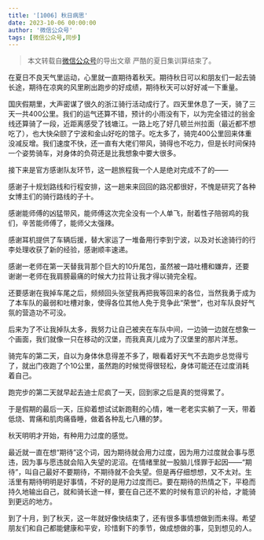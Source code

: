 ```yaml
---
title: '[1006] 秋日病思'
date: 2023-10-06 00:00:00
author: '微信公众号'
tags: [微信公众号,同步]
---
```


> 本文转载自[微信公众号](https://mp.weixin.qq.com/)的导出文章
严酷的夏日集训算结束了。

在夏日不良天气里运动，心里就一直期待着秋天。期待秋日可以和朋友们一起去骑长途，期待在凉爽的风里刷出跑步的好成绩，期待秋天可以好好减一下重量。

国庆假期里，大声密谋了很久的浙江骑行活动成行了。四天里休息了一天，骑了三天一共400公里。我们的运气还算不错，预计的小雨没有下，以为完全错过的翁金线还算骑了一段，近距离感受了钱塘江。一路上吃了好几顿兰州拉面（最近都不想吃了），也大快朵颐了宁波和金山好吃的馆子。吃太多了，骑完400公里回来体重没减反增。我们速度不快，还一直有大佬们带风，骑得也不吃力，但是长时间保持一个姿势骑车，对身体的负荷还是比我想象中要大很多。

接下来是官方感谢队友环节，这一趟旅程我一个人是绝对完成不了的——

感谢子十规划路线和行程安排，这一趟来来回回的路况都很好，不愧是研究了各种女博主们的骑行路线的子十。

感谢能师傅的凶猛带风，能师傅这次完全没有一个人单飞，耐着性子陪弱鸡的我们，辛苦能师傅了，能师父太强辣。

感谢耳机提供了车辆后援，替大家运了一堆备用行李到宁波，以及对长途骑行的行李处理收获了新的经验，感谢顺丰速递。

感谢一老师在第一天替我背那个巨大的10升尾包，虽然被一路吐槽和嫌弃，还要谢谢一老师在我肩膀最痛的时候大力拉背让我才得以骑完全程。

还要感谢在我掉车尾之后，频频回头张望我再把我等回来的各位，当然我勇于成为了本车队的最弱和吐槽对象，使得各位其他人免于竞争此“荣誉”，也对车队良好气氛的营造功不可没。

后来为了不让我掉队太多，我努力让自己被夹在车队中间，一边骑一边就在想象一个画面，我们就像一只在移动的汉堡，而我真真儿成为了汉堡里的那片洋葱。

骑完车的第二天，自以为身体休息得差不多了，眼看着好天气不去跑步总觉得亏了，就出门夜跑了个10公里，虽然跑的时候觉得很轻松，身体可能还在过度消耗着自己。

跑完步的第二天就早起去迪士尼疯了一天，回到家之后是真的觉得累了。

于是假期的最后一天，压抑着想试试新跑鞋的心情，唯一老老实实躺了一天，带着低烧、胃痛和肌肉痛昏睡，做着各种乱七八糟的梦。

秋天明明才开始，有种用力过度的感觉。

最近就一直在想“期待”这个词，因为期待就会用力过度，因为用力过度就会事与愿违，因为事与愿违就会陷入失望的泥沼。在情绪里就一股脑儿怪罪于起因——“期待”，叫自己最好不要期待，不期待就不会失望。但是再仔细想想，又不太对。生活里有期待明明是好事情，不好的是用力过度而已。要在期待的热情之下，平稳而持久地输出自己，就和骑长途一样，要在自己还不累的时候有意识的补给，才能骑到更远的地方。

到了十月，到了秋天，这一年就好像快结束了，还有很多事情想做到而未得。希望朋友们和自己都能健康和平安，珍惜剩下的季节，做成想做的事，见到想见的人。